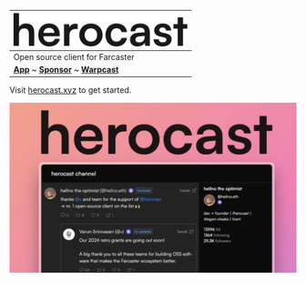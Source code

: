 
| <img alt="herocast logo" src="https://github.com/hero-org/.github/blob/main/assets/herocast-logo.png" width="auto" height="60"> | 
| ------------- | 
| Open source client for Farcaster | 
| <a href="https://app.herocast.xyz/login"><b>App</b></a> ~ <a href="https://github.com/sponsors/hero-org"><b>Sponsor</b></a> ~  <a href="https://warpcast.com/~/channel/herocast"><b>Warpcast</b></a> | 

Visit [herocast.xyz](https://app.herocast.xyz) to get started.  

![](https://github.com/hero-org/.github/blob/ec5d51f8aaa8befceb6317f700057d63b812175f/assets/herocast_banner_app.png?raw=true)
